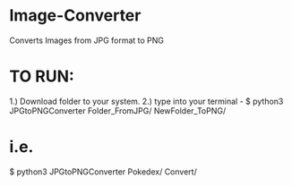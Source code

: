 # Image-Converter
Converts Images from JPG format to PNG

# TO RUN:
1.) Download folder to your system. 2.) type into your terminal - $ python3 JPGtoPNGConverter Folder_FromJPG/ NewFolder_ToPNG/

# i.e.
$ python3 JPGtoPNGConverter Pokedex/ Convert/


